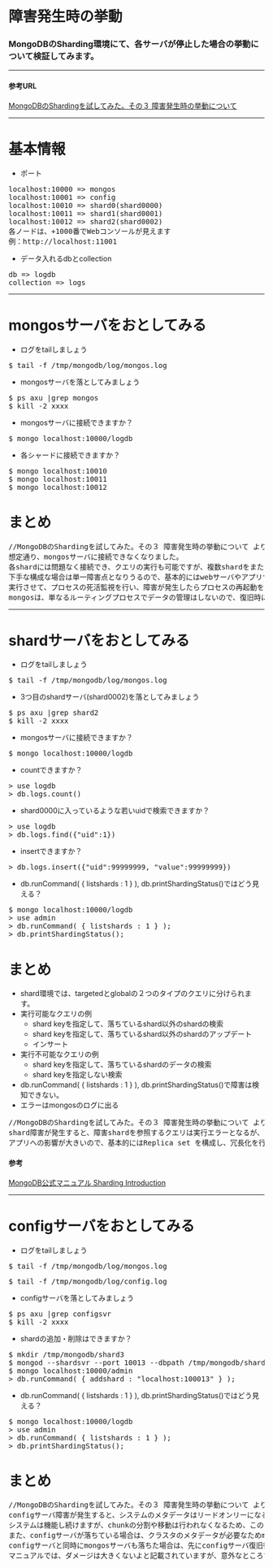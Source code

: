 障害発生時の挙動
=================
### MongoDBのSharding環境にて、各サーバが停止した場合の挙動について検証してみます。
----
#### 参考URL

[MongoDBのShardingを試してみた。その３ 障害発生時の挙動について](http://d.hatena.ne.jp/matsuou1/20110419/1303231639)

----

# 基本情報
- ポート  
<pre>
localhost:10000 => mongos  
localhost:10001 => config  
localhost:10010 => shard0(shard0000)  
localhost:10011 => shard1(shard0001)  
localhost:10012 => shard2(shard0002)  
各ノードは、+1000番でWebコンソールが見えます  
例：http://localhost:11001  
</pre>

- データ入れるdbとcollection
<pre>
db => logdb  
collection => logs  
</pre>

----
# mongosサーバをおとしてみる
* ログをtailしましょう
<pre>
$ tail -f /tmp/mongodb/log/mongos.log
</pre>

* mongosサーバを落としてみましょう
<pre>
$ ps axu |grep mongos
$ kill -2 xxxx
</pre>

* mongosサーバに接続できますか？
<pre>
$ mongo localhost:10000/logdb
</pre>

* 各シャードに接続できますか？
<pre>
$ mongo localhost:10010
$ mongo localhost:10011
$ mongo localhost:10012
</pre>

# まとめ
<pre>
//MongoDBのShardingを試してみた。その３ 障害発生時の挙動について より引用
想定通り、mongosサーバに接続できなくなりました。
各shardには問題なく接続でき、クエリの実行も可能ですが、複数shardをまたがるようなクエリの実行は出来なくなります。
下手な構成な場合は単一障害点となりうるので、基本的にはwebサーバやアプリサーバなど実際にアプリケーションが動作するサーバで
実行させて、プロセスの死活監視を行い、障害が発生したらプロセスの再起動を行う感じの運用になるのではないでしょうか。
mongosは、単なるルーティングプロセスでデータの管理はしないので、復旧時に特に気を使う必要はないかと思います。
</pre>


----
# shardサーバをおとしてみる
* ログをtailしましょう
<pre>
$ tail -f /tmp/mongodb/log/mongos.log
</pre>

* 3つ目のshardサーバ(shard0002)を落としてみましょう
<pre>
$ ps axu |grep shard2
$ kill -2 xxxx
</pre>

* mongosサーバに接続できますか？
<pre>
$ mongo localhost:10000/logdb
</pre>

* countできますか？
<pre>
> use logdb
> db.logs.count()
</pre>

* shard0000に入っているような若いuidで検索できますか？
<pre>
> use logdb
> db.logs.find({"uid":1})
</pre>

* insertできますか？
<pre>
> db.logs.insert({"uid":99999999, "value":99999999})
</pre>

* db.runCommand( { listshards : 1 } ), db.printShardingStatus()ではどう見える？
<pre>
$ mongo localhost:10000/logdb
> use admin
> db.runCommand( { listshards : 1 } );
> db.printShardingStatus();
</pre>


# まとめ
* shard環境では、targetedとglobalの２つのタイプのクエリに分けられます。
* 実行可能なクエリの例
  * shard keyを指定して、落ちているshard以外のshardの検索
  * shard keyを指定して、落ちているshard以外のshardのアップデート
  * インサート
* 実行不可能なクエリの例
  * shard keyを指定して、落ちているshardのデータの検索
  * shard keyを指定しない検索
* db.runCommand( { listshards : 1 } ), db.printShardingStatus()で障害は検知できない。
* エラーはmongosのログに出る

<pre>
//MongoDBのShardingを試してみた。その３ 障害発生時の挙動について より引用
shard障害が発生すると、障害shardを参照するクエリは実行エラーとなるが、問題ないshardへのshard keyを使用したクエリは実行可能。
アプリへの影響が大きいので、基本的にはReplica set を構成し、冗長化を行うべきです。
</pre>

#### 参考
[MongoDB公式マニュアル Sharding Introduction](http://www.mongodb.org/display/DOCS/Sharding+Introduction#ShardingIntroduction-OperationTypes)


----
# configサーバをおとしてみる
* ログをtailしましょう
<pre>
$ tail -f /tmp/mongodb/log/mongos.log
</pre>
<pre>
$ tail -f /tmp/mongodb/log/config.log
</pre>

* configサーバを落としてみましょう
<pre>
$ ps axu |grep configsvr
$ kill -2 xxxx
</pre>

* shardの追加・削除はできますか？
<pre>
$ mkdir /tmp/mongodb/shard3
$ mongod --shardsvr --port 10013 --dbpath /tmp/mongodb/shard3 --logpath /tmp/mongodb/log/shard3.log &
$ mongo localhost:10000/admin
> db.runCommand( { addshard : "localhost:100013" } );
</pre>

* db.runCommand( { listshards : 1 } ), db.printShardingStatus()ではどう見える？
<pre>
$ mongo localhost:10000/logdb
> use admin
> db.runCommand( { listshards : 1 } );
> db.printShardingStatus();
</pre>

# まとめ

<pre>
//MongoDBのShardingを試してみた。その３ 障害発生時の挙動について より引用
configサーバ障害が発生すると、システムのメタデータはリードオンリーになるため、shardの追加、削除などは出来なくなります。
システムは機能し続けますが、chunkの分割や移動は行われなくなるため、このタイミングで大量のデータロードを行うとmigrateできないために、アンバランスなshardができてしまう可能性があります。（マニュアルより。。。）
また、configサーバが落ちている場合は、クラスタのメタデータが必要なためmongosサーバが起動できません。
configサーバと同時にmongosサーバも落ちた場合は、先にconfigサーバ復旧後にmongosサーバを復旧させる必要があります。
マニュアルでは、ダメージは大きくないよと記載されていますが、意外なところで思わぬバグ等を踏む可能性もあるので、可能な限り早く復旧しましょう。
</pre>


